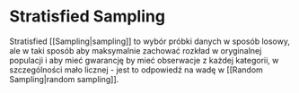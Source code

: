 # Stratisfied Sampling
Stratisfied [[Sampling|sampling]] to wybór próbki danych w sposób losowy, ale w taki sposób aby maksymalnie zachować rozkład w oryginalnej populacji i aby mieć gwarancję by mieć obserwacje z każdej kategorii, w szczególności mało licznej - jest to odpowiedź na wadę w [[Random Sampling|random sampling]]. 